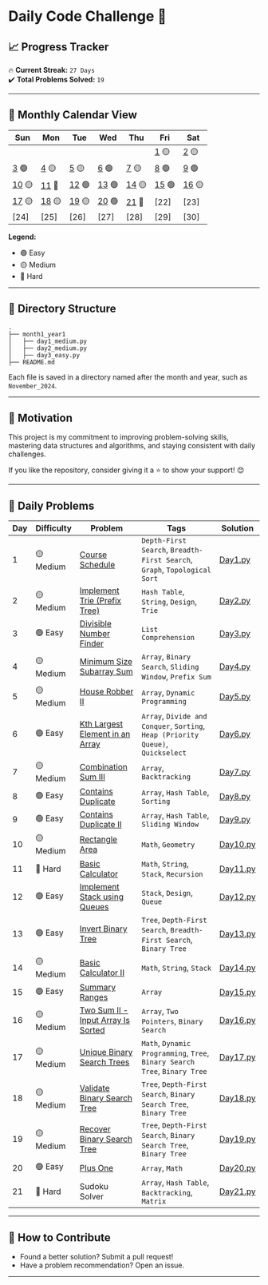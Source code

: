 # **Daily Code Challenge 🚀**

## **📈 Progress Tracker**  
🔥 **Current Streak:** `27 Days`  
✔️ **Total Problems Solved:** `19`

---

## **📅 Monthly Calendar View**  
| Sun                                    | Mon                                    | Tue                                    | Wed                                  | Thu                                    | Fri                                  | Sat                                    |
| -------------------------------------- | -------------------------------------- | -------------------------------------- | ------------------------------------ | -------------------------------------- | ------------------------------------ | -------------------------------------- |
|                                        |                                        |                                        |                                      |                                        | [1](november_2024/day1_medium.py) 🟡 | [2](november_2024/day2_medium.py) 🟡   |
| [3](november_2024/day3_easy.py) 🟢     | [4](november_2024/day4_medium.py) 🟡   | [5](november_2024/day5_medium.py) 🟡   | [6](november_2024/day5_medium.py) 🟢 | [7](november_2024/day7_medium.py) 🟡   | [8](november_2024/day8_easy.py) 🟢   | [9](november_2024/day9_easy.py) 🟢     |
| [10](november_2024/day10_medium.py) 🟡 | [11](november_2024/day11_hard.py) 🔴   | [12](november_2024/day12_easy.py) 🟢   | [13](november_2024/day13_easy.py) 🟢 | [14](november_2024/day14_medium.py) 🟡 | [15](november_2024/day15_easy.py) 🟢 | [16](november_2024/day16_medium.py) 🟡 |
| [17](november_2024/day17_medium.py) 🟡 | [18](november_2024/day18_medium.py) 🟡 | [19](november_2024/day19_medium.py) 🟡 | [20](november_2024/day20_easy.py) 🟢 | [21](november_2024/day21_hard.py) 🔴   | [22]                                 | [23]                                   |
| [24]                                   | [25]                                   | [26]                                   | [27]                                 | [28]                                   | [29]                                 | [30]                                   |


**Legend:**  
- 🟢 Easy  
- 🟡 Medium  
- 🔴 Hard  

---

## **📂 Directory Structure**  
```plaintext
.
├── month1_year1
│   ├── day1_medium.py
│   ├── day2_medium.py
│   ├── day3_easy.py
├── README.md
```

Each file is saved in a directory named after the month and year, such as `November_2024`.  

---

## **🚀 Motivation**  
This project is my commitment to improving problem-solving skills, mastering data structures and algorithms, and staying consistent with daily challenges.  

If you like the repository, consider giving it a ⭐ to show your support! 😊  

---

## **📝 Daily Problems**  

| **Day** | **Difficulty** | **Problem**                                                                                                                                | **Tags**                                                                         | **Solution**                              |
| ------- | -------------- | ------------------------------------------------------------------------------------------------------------------------------------------ | -------------------------------------------------------------------------------- | ----------------------------------------- |
| 1       | 🟡 Medium      | [Course Schedule](https://leetcode.com/problems/course-schedule/)                                                                          | `Depth-First Search`, `Breadth-First Search`, `Graph`, `Topological Sort`        | [Day1.py](november_2024/day1_medium.py)   |
| 2       | 🟡 Medium      | [Implement Trie (Prefix Tree)](https://leetcode.com/problems/implement-trie-prefix-tree/)                                                  | `Hash Table`, `String`, `Design`, `Trie`                                         | [Day2.py](november_2024/day2_medium.py)   |
| 3       | 🟢 Easy        | [Divisible Number Finder](https://www.codechef.com/practice/course/python-coding-challenges/PYTHONCHC01/problems/PYTHONCH01?tab=statement) | `List Comprehension`                                                             | [Day3.py](november_2024/day3_easy.py)     |
| 4       | 🟡 Medium      | [Minimum Size Subarray Sum](https://leetcode.com/problems/minimum-size-subarray-sum/)                                                      | `Array`, `Binary Search`, `Sliding Window`, `Prefix Sum`                         | [Day4.py](november_2024/day4_medium.py)   |
| 5       | 🟡 Medium      | [House Robber II](https://leetcode.com/problems/house-robber-ii/)                                                                          | `Array`, `Dynamic Programming`                                                   | [Day5.py](november_2024/day5_medium.py)   |
| 6       | 🟢 Easy        | [Kth Largest Element in an Array](https://leetcode.com/problems/kth-largest-element-in-an-array/)                                          | `Array`, `Divide and Conquer`, `Sorting`, `Heap (Priority Queue)`, `Quickselect` | [Day6.py](november_2024/day6_medium.py)   |
| 7       | 🟡 Medium      | [Combination Sum III](https://leetcode.com/problems/combination-sum-iii/)                                                                  | `Array`, `Backtracking`                                                          | [Day7.py](november_2024/day7_medium.py)   |
| 8       | 🟢 Easy        | [Contains Duplicate](https://leetcode.com/problems/contains-duplicate/)                                                                    | `Array`, `Hash Table`, `Sorting`                                                 | [Day8.py](november_2024/day8_easy.py)     |
| 9       | 🟢 Easy        | [Contains Duplicate II](https://leetcode.com/problems/contains-duplicate-ii/)                                                              | `Array`, `Hash Table`, `Sliding Window`                                          | [Day9.py](november_2024/day9_easy.py)     |
| 10      | 🟡 Medium      | [Rectangle Area](https://leetcode.com/problems/rectangle-area/)                                                                            | `Math`, `Geometry`                                                               | [Day10.py](november_2024/day10_medium.py) |
| 11      | 🔴 Hard        | [Basic Calculator](https://leetcode.com/problems/basic-calculator/)                                                                        | `Math`, `String`, `Stack`, `Recursion`                                           | [Day11.py](november_2024/day11_hard.py)   |
| 12      | 🟢 Easy        | [Implement Stack using Queues](https://leetcode.com/problems/implement-stack-using-queues/)                                                | `Stack`, `Design`, `Queue`                                                       | [Day12.py](november_2024/day12_easy.py)   |
| 13      | 🟢 Easy        | [Invert Binary Tree](https://leetcode.com/problems/invert-binary-tree/)                                                                    | `Tree`, `Depth-First Search`, `Breadth-First Search`, `Binary Tree`              | [Day13.py](november_2024/day13_easy.py)   |
| 14      | 🟡 Medium      | [Basic Calculator II](https://leetcode.com/problems/basic-calculator-ii/)                                                                  | `Math`, `String`, `Stack`                                                        | [Day14.py](november_2024/day14_medium.py) |
| 15      | 🟢 Easy        | [Summary Ranges](https://leetcode.com/problems/summary-ranges/)                                                                            | `Array`                                                                          | [Day15.py](november_2024/day15_easy.py)   |
| 16      | 🟡 Medium      | [Two Sum II - Input Array Is Sorted](https://leetcode.com/problems/two-sum-ii-input-array-is-sorted/)                                      | `Array`, `Two Pointers`, `Binary Search`                                         | [Day16.py](november_2024/day16_medium.py) |
| 17      | 🟡 Medium      | [Unique Binary Search Trees](https://leetcode.com/problems/unique-binary-search-trees/)                                                    | `Math`, `Dynamic Programming`, `Tree`, `Binary Search Tree`, `Binary Tree`       | [Day17.py](november_2024/day17_medium.py) |
| 18      | 🟡 Medium      | [Validate Binary Search Tree](https://leetcode.com/problems/validate-binary-search-tree/)                                                  | `Tree`, `Depth-First Search`, `Binary Search Tree`, `Binary Tree`                | [Day18.py](november_2024/day18_medium.py) |
| 19      | 🟡 Medium      | [Recover Binary Search Tree](https://leetcode.com/problems/recover-binary-search-tree/)                                                    | `Tree`, `Depth-First Search`, `Binary Search Tree`, `Binary Tree`                | [Day19.py](november_2024/day19_medium.py) |
| 20      | 🟢 Easy        | [Plus One](https://leetcode.com/problems/plus-one/)                                                                                        | `Array`, `Math`                                                                  | [Day20.py](november_2024/day20_easy.py)   |
| 21      | 🔴 Hard        | Sudoku Solver                                                                                                                              | `Array`, `Hash Table`, `Backtracking`, `Matrix`                                  | [Day21.py](november_2024/day21_hard.py)   |

---

## **🌟 How to Contribute**  
- Found a better solution? Submit a pull request!  
- Have a problem recommendation? Open an issue.  

---

